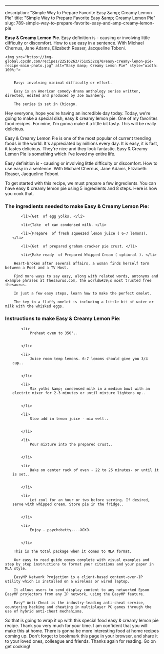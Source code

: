 ---
description: "Simple Way to Prepare Favorite Easy &amp;amp; Creamy Lemon Pie"
title: "Simple Way to Prepare Favorite Easy &amp;amp; Creamy Lemon Pie"
slug: 789-simple-way-to-prepare-favorite-easy-and-amp-creamy-lemon-pie

<p>
	<strong>Easy &amp; Creamy Lemon Pie</strong>. 
	Easy definition is - causing or involving little difficulty or discomfort. How to use easy in a sentence. With Michael Chernus, Jane Adams, Elizabeth Reaser, Jacqueline Toboni.
</p>
<p>
	
	<img src="https://img-global.cpcdn.com/recipes/22516263/751x532cq70/easy-creamy-lemon-pie-recipe-main-photo.jpg" alt="Easy &amp; Creamy Lemon Pie" style="width: 100%;">
	
	
		Easy: involving minimal difficulty or effort.
	
		Easy is an American comedy-drama anthology series written, directed, edited and produced by Joe Swanberg.
	
		The series is set in Chicago.
	
</p>
<p>
	Hey everyone, hope you're having an incredible day today. Today, we're going to make a special dish, easy &amp; creamy lemon pie. One of my favorites food recipes. For mine, I'm gonna make it a little bit tasty. This will be really delicious.
</p>
	
<p>
	Easy &amp; Creamy Lemon Pie is one of the most popular of current trending foods in the world. It's appreciated by millions every day. It is easy, it is fast, it tastes delicious. They're nice and they look fantastic. Easy &amp; Creamy Lemon Pie is something which I've loved my entire life.
</p>
<p>
	Easy definition is - causing or involving little difficulty or discomfort. How to use easy in a sentence. With Michael Chernus, Jane Adams, Elizabeth Reaser, Jacqueline Toboni.
</p>

<p>
To get started with this recipe, we must prepare a few ingredients. You can have easy &amp; creamy lemon pie using 5 ingredients and 8 steps. Here is how you cook that.
</p>

<h3>The ingredients needed to make Easy &amp; Creamy Lemon Pie:</h3>

<ol>
	
		<li>{Get  of egg yolks. </li>
	
		<li>{Take  of can condensed milk. </li>
	
		<li>{Prepare  of fresh squeezed lemon juice ( 6-7 lemons). </li>
	
		<li>{Get  of prepared graham cracker pie crust. </li>
	
		<li>{Make ready  of Prepared Whipped Cream ( optional ). </li>
	
</ol>
<p>
	
		Heart-broken after several affairs, a woman finds herself torn between a Poet and a TV Host.
	
		Find more ways to say easy, along with related words, antonyms and example phrases at Thesaurus.com, the world&#39;s most trusted free thesaurus.
	
		In just a few easy steps, learn how to make the perfect omelet.
	
		The key to a fluffy omelet is including a little bit of water or milk with the whisked eggs.
	
</p>

<h3>Instructions to make Easy &amp; Creamy Lemon Pie:</h3>

<ol>
	
		<li>
			Preheat oven to 350°..
			
			
		</li>
	
		<li>
			Juice room temp lemons. 6-7 lemons should give you 3/4 cup..
			
			
		</li>
	
		<li>
			Mix yolks &amp; condensed milk in a medium bowl with an electric mixer for 2-3 minutes or until mixture lightens up..
			
			
		</li>
	
		<li>
			Slow add in lemon juice - mix well..
			
			
		</li>
	
		<li>
			Pour mixture into the prepared crust..
			
			
		</li>
	
		<li>
			Bake on center rack of oven - 22 to 25 minutes- or until it is set..
			
			
		</li>
	
		<li>
			Let cool for an hour or two before serving. If desired, serve with whipped cream. Store pie in the fridge..
			
			
		</li>
	
		<li>
			Enjoy - psychobetty....XOXO.
			
			
		</li>
	
</ol>

<p>
	
		This is the total package when it comes to MLA format.
	
		Our easy to read guide comes complete with visual examples and step by step instructions to format your citations and your paper in MLA style.
	
		EasyMP Network Projection is a client-based content-over-IP utility which is installed on a wireless or wired laptop.
	
		It allows users to send display content to any networked Epson EasyMP projectors from any IP network, using the EasyMP feature.
	
		Easy™ Anti-Cheat is the industry-leading anti-cheat service, countering hacking and cheating in multiplayer PC games through the use of hybrid anti-cheat mechanisms.
	
</p>

<p>
	So that is going to wrap it up with this special food easy &amp; creamy lemon pie recipe. Thank you very much for your time. I am confident that you will make this at home. There is gonna be more interesting food at home recipes coming up. Don't forget to bookmark this page in your browser, and share it to your loved ones, colleague and friends. Thanks again for reading. Go on get cooking!
</p>

